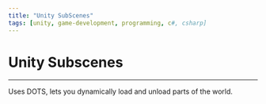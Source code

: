 ```yaml
---
title: "Unity SubScenes"
tags: [unity, game-development, programming, c#, csharp]
---
```

# Unity Subscenes

---

Uses DOTS, lets you dynamically load and unload parts of the world.

